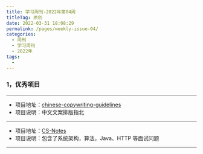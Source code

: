 ```yaml
---
title: 学习周刊-2022年第04周
titleTag: 原创
date: 2022-03-31 18:08:29
permalink: /pages/weekly-issue-04/
categories:
  - 周刊
  - 学习周刊
  - 2022年
tags:
  - 
---
```


### 1，优秀项目
  
---
- 项目地址：[chinese-copywriting-guidelines](https://github.com/sparanoid/chinese-copywriting-guidelines/blob/master/README.zh-Hans.md)
- 项目说明：中文文案排版指北

---

- 项目地址：[CS-Notes](https://github.com/CyC2018/CS-Notes)
- 项目说明：包含了系统架构，算法，Java、HTTP 等面试问题

---




